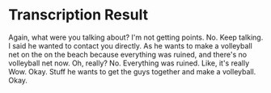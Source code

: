 # Transcription Result

Again, what were you talking about? I'm not getting points. No. Keep talking. I said he wanted to contact you directly. As he wants to make a volleyball net on the on the beach because everything was ruined, and there's no volleyball net now. Oh, really? No. Everything was ruined. Like, it's really Wow. Okay. Stuff he wants to get the guys together and make a volleyball. Okay.
